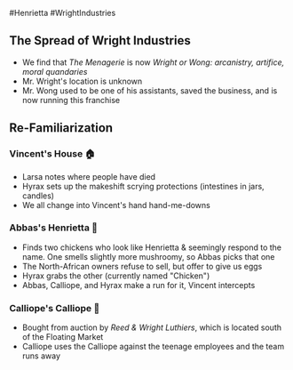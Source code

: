 #Henrietta #WrightIndustries
## The Spread of Wright Industries
- We find that *The Menagerie* is now *Wright or Wong: arcanistry, artifice, moral quandaries*
- Mr. Wright's location is unknown
- Mr. Wong used to be one of his assistants, saved the business, and is now running this franchise
## Re-Familiarization
### Vincent's House 🏠
- Larsa notes where people have died
- Hyrax sets up the makeshift scrying protections (intestines in jars, candles)
- We all change into Vincent's hand hand-me-downs
### Abbas's Henrietta 🐓
- Finds two chickens who look like Henrietta & seemingly respond to the name. One smells slightly more mushroomy, so Abbas picks that one
- The North-African owners refuse to sell, but offer to give us eggs
- Hyrax grabs the other (currently named "Chicken")
- Abbas, Calliope, and Hyrax make a run for it, Vincent intercepts

### Calliope's Calliope 🥽
- Bought from auction by *Reed & Wright Luthiers*, which is located south of the Floating Market
- Calliope uses the Calliope against the teenage employees and the team runs away